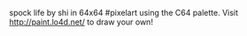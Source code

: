 spock life by shi in 64x64 #pixelart using the C64 palette. Visit http://paint.lo4d.net/ to draw your own! 